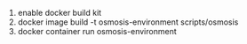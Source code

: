 1. enable docker build kit
2. docker image build -t osmosis-environment scripts/osmosis
3. docker container run osmosis-environment